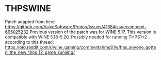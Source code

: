 # THPSWINE
Patch adapted from here https://github.com/ValveSoftware/Proton/issues/4168#issuecomment-695025232
Previous version of the patch was for WINE 5.17. This version is compatible with WINE 5.18-5.20.
Possibly needed for running THPS1+2 according to this thread: https://old.reddit.com/r/wine_gaming/comments/img01w/has_anyone_gotten_the_new_thps_12_game_running/
